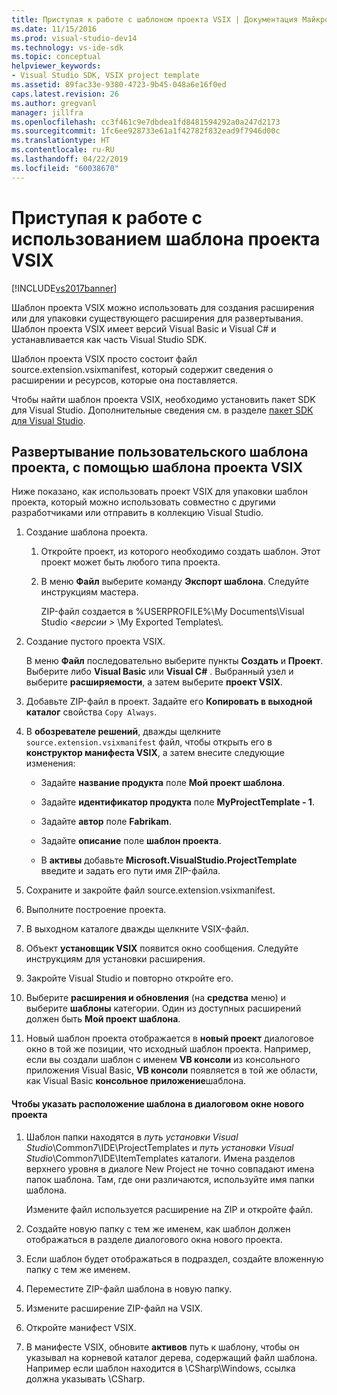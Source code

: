 ```yaml
---
title: Приступая к работе с шаблоном проекта VSIX | Документация Майкрософт
ms.date: 11/15/2016
ms.prod: visual-studio-dev14
ms.technology: vs-ide-sdk
ms.topic: conceptual
helpviewer_keywords:
- Visual Studio SDK, VSIX project template
ms.assetid: 89fac33e-9380-4723-9b45-048a6e16f0ed
caps.latest.revision: 26
ms.author: gregvanl
manager: jillfra
ms.openlocfilehash: cc3f461c9e7dbdea1fd8481594292a0a247d2173
ms.sourcegitcommit: 1fc6ee928733e61a1f42782f832ead9f7946d00c
ms.translationtype: HT
ms.contentlocale: ru-RU
ms.lasthandoff: 04/22/2019
ms.locfileid: "60038670"
---
```

# <a name="getting-started-with-the-vsix-project-template"></a>Приступая к работе с использованием шаблона проекта VSIX
[!INCLUDE[vs2017banner](../includes/vs2017banner.md)]

Шаблон проекта VSIX можно использовать для создания расширения или для упаковки существующего расширения для развертывания. Шаблон проекта VSIX имеет версий Visual Basic и Visual C# и устанавливается как часть Visual Studio SDK.  
  
 Шаблон проекта VSIX просто состоит файл source.extension.vsixmanifest, который содержит сведения о расширении и ресурсов, которые она поставляется.  
  
 Чтобы найти шаблон проекта VSIX, необходимо установить пакет SDK для Visual Studio. Дополнительные сведения см. в разделе [пакет SDK для Visual Studio](../extensibility/visual-studio-sdk.md).  
  
## <a name="deploying-a-custom-project-template-using-the-vsix-project-template"></a>Развертывание пользовательского шаблона проекта, с помощью шаблона проекта VSIX  
 Ниже показано, как использовать проект VSIX для упаковки шаблон проекта, который можно использовать совместно с другими разработчиками или отправить в коллекцию Visual Studio.  
  
1. Создание шаблона проекта.  
  
    1. Откройте проект, из которого необходимо создать шаблон. Этот проект может быть любого типа проекта.  
  
    2. В меню **Файл** выберите команду **Экспорт шаблона**. Следуйте инструкциям мастера.  
  
         ZIP-файл создается в %USERPROFILE%\My Documents\Visual Studio  *\<версии >* \My Exported Templates\\.  
  
2. Создание пустого проекта VSIX.  
  
     В меню **Файл** последовательно выберите пункты **Создать** и **Проект**. Выберите либо **Visual Basic** или **Visual C#** . Выбранный узел и выберите **расширяемости**, а затем выберите **проект VSIX**.  
  
3. Добавьте ZIP-файл в проект. Задайте его **Копировать в выходной каталог** свойства `Copy Always`.  
  
4. В **обозревателе решений**, дважды щелкните `source.extension.vsixmanifest` файл, чтобы открыть его в **конструктор манифеста VSIX**, а затем внесите следующие изменения:  
  
    - Задайте **название продукта** поле **Мой проект шаблона**.  
  
    - Задайте **идентификатор продукта** поле **MyProjectTemplate - 1**.  
  
    - Задайте **автор** поле **Fabrikam**.  
  
    - Задайте **описание** поле **шаблон проекта**.  
  
    - В **активы** добавьте **Microsoft.VisualStudio.ProjectTemplate** введите и задать его пути имя ZIP-файла.  
  
5. Сохраните и закройте файл source.extension.vsixmanifest.  
  
6. Выполните построение проекта.  
  
7. В выходном каталоге дважды щелкните VSIX-файл.  
  
8. Объект **установщик VSIX** появится окно сообщения. Следуйте инструкциям для установки расширения.  
  
9. Закройте Visual Studio и повторно откройте его.  
  
10. Выберите **расширения и обновления** (на **средства** меню) и выберите **шаблоны** категории. Один из доступных расширений должен быть **Мой проект шаблона**.  
  
11. Новый шаблон проекта отображается в **новый проект** диалоговое окно в той же позиции, что исходный шаблон проекта. Например, если вы создали шаблон с именем **VB консоли** из консольного приложения Visual Basic, **VB консоли** появляется в той же области, как Visual Basic **консольное приложение**шаблона.  
  
#### <a name="to-specify-the-location-of-the-template-in-the-new-project-dialog-box"></a>Чтобы указать расположение шаблона в диалоговом окне нового проекта  
  
1. Шаблон папки находятся в *путь установки Visual Studio*\Common7\IDE\ProjectTemplates и *путь установки Visual Studio*\Common7\IDE\ItemTemplates каталоги. Имена разделов верхнего уровня в диалоге New Project не точно совпадают имена папок шаблона. Там, где они различаются, используйте имя папки шаблона.  
  
     Измените файл используется расширение на ZIP и откройте файл.  
  
2. Создайте новую папку с тем же именем, как шаблон должен отображаться в разделе диалогового окна нового проекта.  
  
3. Если шаблон будет отображаться в подраздел, создайте вложенную папку с тем же именем.  
  
4. Переместите ZIP-файл шаблона в новую папку.  
  
5. Измените расширение ZIP-файл на VSIX.  
  
6. Откройте манифест VSIX.  
  
7. В манифесте VSIX, обновите **активов** путь к шаблону, чтобы он указывал на корневой каталог дерева, содержащий файл шаблона. Например если шаблон находится в \CSharp\Windows, ссылка должна указывать \CSharp.
